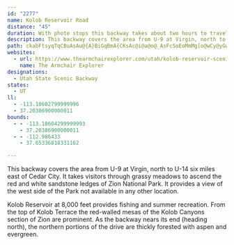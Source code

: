 ```yaml
---
id: "2277"
name: Kolob Reservoir Road
distance: "45"
duration: With photo stops this backway takes about two hours to travel.
description: This backway covers the area from U-9 at Virgin, north to U-14 six miles east of Cedar City. It takes visitors  through grassy meadows to ascend the red and white sandstone ledges of Zion National Park.
path: ckabFtsyqTqCBuAsAu@{A}BiGqBmA{CKsAc@i@a@o@_AsFcSoEoMmMg[o@wCy@yGw@kBk@o@sBgA}CsBoP{McGyG_AoB{@oEg@qA}BkCcBgAsBw@mXeEcBm@cEuCmCyBgEeEyB{AsFwAiBu@_WeLq@e@y@}AeB{FwCgLu@wAy@_@mD]{GgC_EgBgAs@iAiAsG{D}D{DaGmHs@u@u@c@qHeBsGmAcD[iAYy@o@wBaEqLoQ}GuJeAkDmBcI]qBe@oAm@w@oDoDwBcDcBcE}DaLy@gAuDeIsBwH_@wGs@gHcBgKU}BDoCUuCe@yCg@cBcDkH}HcNqI{PiAqC_A_By@gAwDaD}ByCsC_HiE}Ei@w@mBgEc@kBWkFY{AYk@y@s@yA{@iACcD~@cBVw@@cEa@e@Fe@Po@dA]ZyAv@i@LoC?gCmAoAQi@?gAb@uAnAy@X_AGe@a@Sm@?i@RcB?}@Cm@_@kBSoC[}@y@gAuCmC_Ce@_EwAwEoAgCr@_CxAyFdBcBFgHUaDq@c@S{AkB_@_A_@wA_@u@i@e@g@Qa@EaAZk@`@{K`IeHnH_AxAoBzBoDv@{HrDsAb@_Az@cAtBo@j@iBRiA?gDs@oBKw@HoAK}BwA{@WcAFsCxAuAf@o@Jm@?gHfAiBHiCZ{FhGcHzGs@pAiUtm@gCfFo@z@{@n@oCtDeCdCoB`BqEvAsEZa|@ZoSEk@LaRrAyASgG_H{@mBYmAs@aGk@k\m@kBmEmHgBsDa@g@s@gBOu@IcB_B{^]uBeEmJi@{@Y]aD{BkAyA_@mAaAaIk@mBoB}DgFkGsAyBU{AIqDNkBn@kDDoAEs@YeAo@mBIwBXsCEm@i@mBeAaC][cBu@iC]sEJ]GEYHSnA_@pC{An@OpADvEiAlDa@fBa@nCiAxAu@rAqAnBuC`Bu@xCcBnFyEzGcINw@?s@Ka@_@Uc@Ae@JmU|McAP]Aq@[gDoD_@]c@OgLPgBk@iEyCfFlCgFmC??cCaBbC`BiDcBwDyEgAiE{@qE{@aBcF}@{DaDiBy@_BLU^q@`Em@`BiBdCcBnAw@TuCKmD`BiCuAu@?wB~AmE~@wTz@g@NmBEaGqD{[cScBY_BUmFEgCSiAk@u@gAeCwHmCiCgA{@i@aAUqB?}Ee@qCiLgWy@eB{@s@iDiAgFgBwB[_MGmQ}@mBs@sKiO_KsI_BsA{Ay@{HoAWAoKIsAWq@_@u@kCmAcBmJ{Ga@o@KQ[kCuCkDE[g@OUWsD}Dc@CQaAe@e@}DcEiBkB[GFwJDeEEaDCmBaCaIi@iBOe@qA}@cFsBCOeFmAuFe@sBHgAh@eE`@{Ep@GN_A?iOA_DmAwBCoATkAPGNwRTu@h@GXe@~B{F|GIl@c@^Qf@EJiA`Au@t@gGnAIPmH|@iDGiQuBmD?qA|@{EIq@R_AfE_@VuAIiB}@qCGiCyAuA?_A|@JvBh@tCMzBiBlBgBtCcAh@wABmAw@_B}Ai@?u@n@I|BgAEeDu@yDJiB_@iAyDqEcDuA?eBv@g@d@[tCc@VmAEq@Q{AyA{FZmAr@KpA]lEK`EiA?wQ_KeTsNuCyCqFmHeB}@_LuC{@g@cBeAqBe@aFBUP_CKc@k@s@K_ByBKQeEXqEnAiIrGcKfLsCtAqJrAuH~Aw@L_BC{H}CiEw@qAw@mAkAqByEiAeAUKw@a@k@s@{@sCo@cFkCoSm@eHmAeF_AmBqDyC_Ee@iKi@i@Yc@SyBWuHsFmGoEsB}AWe@QcEQiAi@eAYmBW_B_@m@_DkAcHQeCn@??gCBiAUMOqCn@i@l@C~Bl@lIe@v@yAVsFvBsBp@qCx@cAJoBP_APiAR{AZgJdCwLhAmAnAi@xBcAtIqAzHQz@s@tPPnJK|Cw@xA{BhEuD~EeA~Bk@lAIP{A~BcD`AeBdA_HlC{CdCmInAqBdA_B`CqBpM{ArEqB|B_F|D{BfD{Av@wBDaEi@o@IuCuD_FMaCoA_DwBgAIiAv@cBjDaHAgPAmAPq@ZiBv@q@C{AWmCqAg@PwHFePHoVn@kBFwBw@mC{AkDqBi@aDw@_Bu@[_DmAqB_A_DmDmAwAqEaIsA}BcB{BWs@g@a@mDmH_CmAiGqB`@kz@FaM^gaAg@iD_EwGwVPwBo@yDqGiDyDon@HgC@yq@ViG@qAQmO?mOAeMAiTMK?}BNqRPm@VuBPoLaAsB?a@?eBjAqDr@uGQmFgBiNHwAl@_@lACjNCtEwAv@ybAZUFqBr@wFpEqFpE_EpEsArEgB|MaBxDg@bC_AvBsDjBg@tAWvCClEvAjFbArGQz@q@fE{@lE_ErKeAnAm@Cc@a@_@_CgA}FoCsFkCkG{B{@{C{@uAeCq@B[b@Ix@h@lB~HdIZdA?bCm@|BwAhBcAr@{DE_Bi@u@_AiBkK_AyD_@e@cEHiC}@wIuEsA]aBg@mEK{D~@qBnBwBjCuDjCiFv@{FcDqBEYAS?uD?{CiAeDmEgD_G{@gAqFwEeDsB_KeFqAoBTsJQoB_C_Im@yHDeCEiFg@_FPoCh@mAtAe@h@gBTUvGuRlAmEbAoE@KFiFIy@mAaBuEyEUs@{@oC{@kJHw@bAUvBv@tEBzCwBDG|BcGdBwBpNcFrDiBb@oA~A{C~A_F~@}@zBIpBY~@s@Pe@gAkEt@aCzDmFz@cCA_@Cs@Q_Au@_Aw@_BuBeCeDE{R\ICmASKEeA_A??EQDPEQ????HRCAEQyBaHgAwAeAQu@f@C`A?Ze@Py@s@iBiIBm@u@aBsDuBgJoCwGB{Fe@SFgAb@mB`Bm@J
websites:
  - url: https://www.thearmchairexplorer.com/utah/kolob-reservoir-scenic-road.php
    name: The Armchair Explorer
designations:
  - Utah State Scenic Backway
states:
  - UT
ll:
  - -113.18602799999996
  - 37.20386900000011
bounds:
  - - -113.18604299999993
    - 37.20386900000011
  - - -112.986433
    - 37.65336818331162

---
```


This backway covers the area from U-9 at Virgin, north to U-14 six miles east of Cedar City. It takes visitors through grassy meadows to ascend the red and white sandstone ledges of Zion National Park. It provides a view of the west side of the Park not available in any other location.

Kolob Reservoir at 8,000 feet provides fishing and summer recreation. From the top of Kolob Terrace the red-walled mesas of the Kolob Canyons section of Zion are prominent. As the backway nears its end (heading north), the northern portions of the drive are thickly forested with aspen and evergreen.
